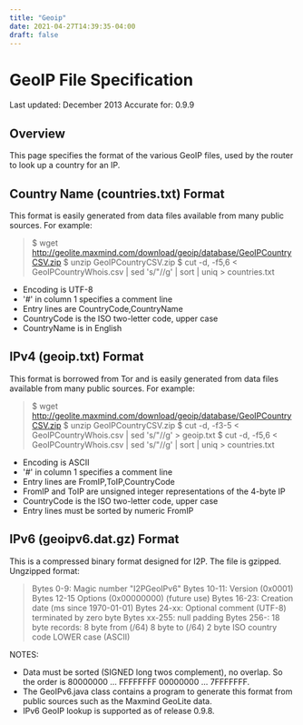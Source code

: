 ```yaml
---
title: "Geoip"
date: 2021-04-27T14:39:35-04:00
draft: false
---
```


GeoIP File Specification
========================

Last updated: December 2013 Accurate for: 0.9.9

Overview
--------

This page specifies the format of the various GeoIP files, used by the
router to look up a country for an IP.

Country Name (countries.txt) Format
-----------------------------------

This format is easily generated from data files available from many
public sources. For example:

> \$ wget
> <http://geolite.maxmind.com/download/geoip/database/GeoIPCountryCSV.zip>
> \$ unzip GeoIPCountryCSV.zip \$ cut -d, -f5,6 \< GeoIPCountryWhois.csv
> \| sed \'s/\"//g\' \| sort \| uniq \> countries.txt

-   Encoding is UTF-8
-   \'\#\' in column 1 specifies a comment line
-   Entry lines are CountryCode,CountryName
-   CountryCode is the ISO two-letter code, upper case
-   CountryName is in English

IPv4 (geoip.txt) Format
-----------------------

This format is borrowed from Tor and is easily generated from data files
available from many public sources. For example:

> \$ wget
> <http://geolite.maxmind.com/download/geoip/database/GeoIPCountryCSV.zip>
> \$ unzip GeoIPCountryCSV.zip \$ cut -d, -f3-5 \< GeoIPCountryWhois.csv
> \| sed \'s/\"//g\' \> geoip.txt \$ cut -d, -f5,6 \<
> GeoIPCountryWhois.csv \| sed \'s/\"//g\' \| sort \| uniq \>
> countries.txt

-   Encoding is ASCII
-   \'\#\' in column 1 specifies a comment line
-   Entry lines are FromIP,ToIP,CountryCode
-   FromIP and ToIP are unsigned integer representations of the 4-byte
    IP
-   CountryCode is the ISO two-letter code, upper case
-   Entry lines must be sorted by numeric FromIP

IPv6 (geoipv6.dat.gz) Format
----------------------------

This is a compressed binary format designed for I2P. The file is
gzipped. Ungzipped format:

> Bytes 0-9: Magic number \"I2PGeoIPv6\" Bytes 10-11: Version (0x0001)
> Bytes 12-15 Options (0x00000000) (future use) Bytes 16-23: Creation
> date (ms since 1970-01-01) Bytes 24-xx: Optional comment (UTF-8)
> terminated by zero byte Bytes xx-255: null padding Bytes 256-: 18 byte
> records: 8 byte from (/64) 8 byte to (/64) 2 byte ISO country code
> LOWER case (ASCII)

NOTES:

-   Data must be sorted (SIGNED long twos complement), no overlap. So
    the order is 80000000 \... FFFFFFFF 00000000 \... 7FFFFFFF.
-   The GeoIPv6.java class contains a program to generate this format
    from public sources such as the Maxmind GeoLite data.
-   IPv6 GeoIP lookup is supported as of release 0.9.8.

